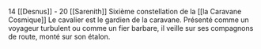 14 [[Desnus]] - 20 [[Sarenith]]
Sixième constellation de la [[la Caravane Cosmique]]
Le cavalier est le gardien de la caravane. Présenté comme un voyageur turbulent ou comme un fier barbare, il veille sur ses compagnons de route, monté sur son étalon.